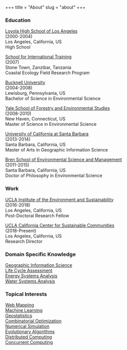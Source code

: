 +++
title = "About"
slug = "about"
+++ 

### Education

[Loyola High School of Los Angeles](https://www.loyolahs.edu/) <br/>
(2000-2004)<br/>
Los Angeles, California, US <br/>
High School<br/>

[School for International Training](https://www.sit.edu/) <br/>
(2007)<br/>
Stone Town, Zanzibar, Tanzania <br/>
Coastal Ecology Field Research Program<br/>

[Bucknell University](https://www.bucknell.edu/) <br/>
(2004-2008)<br/>
Lewisburg, Pennsylvania, US<br/>
Bachelor of Science in Environmental Science<br/>

[Yale School of Forestry and Environmental Studies](http://environment.yale.edu/) <br/>
(2008-2010)<br/>
New Haven, Connecticut, US<br/>
Master of Science in Environmental Science<br/>

[University of California at Santa Barbara](https://www.ucsb.edu/) <br/>
(2013-2014)<br/>
Santa Barbara, California, US<br/>
Master of Arts in Geographic Information Science<br/>

[Bren School of Environmental Science and Management](https://www.bren.ucsb.edu/) <br/>
(2011-2015)<br/>
Santa Barbara, California, US<br/>
Doctor of Philosophy in Environmental Science<br/>

### Work

[UCLA Institute of the Environment and Sustainability](https://www.ioes.ucla.edu/) <br/>
(2016-2018)<br/>
Los Angeles, California, US<br/>
Post-Doctoral Research Fellow<br/>

[UCLA California Center for Sustainable Communities](https://www.ioes.ucla.edu/ccsc/) <br/>
(2018-Present) <br/>
Los Angeles, California, US<br/>
Research Director<br/>

### Domain Specific Knowledge

[Geographic Information Science](https://en.wikipedia.org/wiki/Geographic_information_science) <br/>
[Life Cycle Assessment](https://en.wikipedia.org/wiki/Life-cycle_assessment) <br/>
[Energy Systems Analysis](https://en.wikipedia.org/wiki/Energy_system) <br/>
[Water Systems Analysis](https://en.wikipedia.org/wiki/Water_supply_network) <br/>

### Topical Interests

[Web Mapping](https://en.wikipedia.org/wiki/Web_mapping) <br/>
[Machine Learning](https://en.wikipedia.org/wiki/Machine_learning) <br/>
[Geostatistics](https://en.wikipedia.org/wiki/Geostatistics) <br/>
[Combinatorial Optimization](https://en.wikipedia.org/wiki/Combinatorial_optimization) <br/>
[Numerical Simulation](https://en.wikipedia.org/wiki/Computer_simulation) <br/>
[Evolutionary Algorithms](https://en.wikipedia.org/wiki/Evolutionary_algorithm) <br/>
[Distributed Computing](https://en.wikipedia.org/wiki/Distributed_computing) <br/>
[Concurrent Computing](https://en.wikipedia.org/wiki/Concurrent_computing ) <br/>

